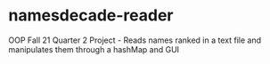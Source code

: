 # namesdecade-reader
OOP Fall 21 Quarter 2 Project - Reads names ranked in a text file and manipulates them through a hashMap and GUI
